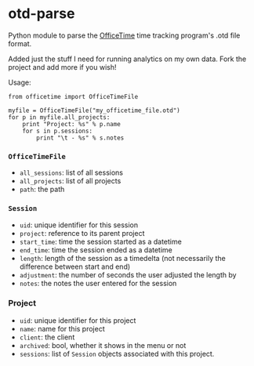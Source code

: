otd-parse
=========

Python module to parse the [OfficeTime](http://www.officetime.net/) time tracking program's .otd file format.

Added just the stuff I need for running analytics on my own data. Fork the project and add more if you wish!

Usage:

```
from officetime import OfficeTimeFile

myfile = OfficeTimeFile("my_officetime_file.otd")
for p in myfile.all_projects:
	print "Project: %s" % p.name
	for s in p.sessions:
		print "\t - %s" % s.notes
```

### `OfficeTimeFile`
- `all_sessions`: list of all sessions
- `all_projects`: list of all projects
- `path`: the path

### `Session`
- `uid`: unique identifier for this session
- `project`: reference to its parent project
- `start_time`: time the session started as a datetime
- `end_time`: time the session ended as a datetime
- `length`: length of the session as a timedelta (not necessarily the difference between start and end)
- `adjustment`: the number of seconds the user adjusted the length by
- `notes`: the notes the user entered for the session

### Project
- `uid`: unique identifier for this project
- `name`: name for this project
- `client`: the client
- `archived`: bool, whether it shows in the menu or not
- `sessions`: list of `Session` objects associated with this project.
